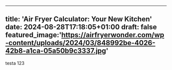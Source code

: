 
---
title: 'Air Fryer Calculator: Your New Kitchen'
date: 2024-08-28T17:18:05+01:00
draft: false
featured_image:'https://airfryerwonder.com/wp-content/uploads/2024/03/848992be-4026-42b8-a1ca-05a50b9c3337.jpg'
---


testa 123
